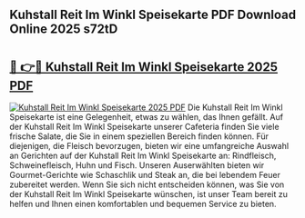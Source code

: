 ## Kuhstall Reit Im Winkl Speisekarte PDF Download Online 2025 s72tD

# <h2><a href="http://gcdgkmq.nevu.top/?p=Kuhstall+Reit+Im+Winkl+Speisekarte">🔗 👉🔴 Kuhstall Reit Im Winkl Speisekarte 2025 PDF</a></h2>

[![Kuhstall Reit Im Winkl Speisekarte 2025 PDF](https://i.imgur.com/dBaPXMq.png)](http://gcdgkmq.nevu.top/?p=Kuhstall+Reit+Im+Winkl+Speisekarte)
Die Kuhstall Reit Im Winkl Speisekarte ist eine Gelegenheit, etwas zu wählen, das Ihnen gefällt. Auf der Kuhstall Reit Im Winkl Speisekarte unserer Cafeteria finden Sie viele frische Salate, die Sie in einem speziellen Bereich finden können. Für diejenigen, die Fleisch bevorzugen, bieten wir eine umfangreiche Auswahl an Gerichten auf der Kuhstall Reit Im Winkl Speisekarte an: Rindfleisch, Schweinefleisch, Huhn und Fisch. Unseren Auserwählten bieten wir Gourmet-Gerichte wie Schaschlik und Steak an, die bei lebendem Feuer zubereitet werden. Wenn Sie sich nicht entscheiden können, was Sie von der Kuhstall Reit Im Winkl Speisekarte wünschen, ist unser Team bereit zu helfen und Ihnen einen komfortablen und bequemen Service zu bieten.
